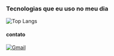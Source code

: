 ### Tecnologias que eu uso no meu dia
![Top Langs](https://github-readme-stats.vercel.app/api/top-langs/?username=augustotavaresh&langs_count=8)

#### contato

[![Gmail](https://img.shields.io/badge/Gmail-D14836?style=for-the-badge&logo=gmail&logoColor=white)](https:///mail/u/4/?pli=1#inbox)



